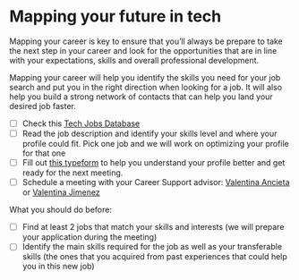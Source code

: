 # Mapping your future in tech

Mapping your career is key to ensure that you’ll always be prepare to take the next step in your career and look for the opportunities that are in line with your expectations, skills and overall professional development. 

Mapping your career will help you identify the skills you need for your job search and put you in the right direction when looking for a job. It will also help you build a strong network of contacts that can help you land your desired job faster.

- [ ] Check this  [Tech Jobs Database ](https://www.notion.so/4geeksacademy/91879de168be4c58b6356c448af28315?v=0b1da992e6e74ef3b5c236acfc552246) 
- [ ] Read the job description and identify your skills level and where your profile could fit. Pick one job and we will work on optimizing your profile for that one
- [ ] Fill out [this typeform](https://marketing892162.typeform.com/to/JJcKYbcw) to help you understand your profile better and get ready for the next meeting.
- [ ] Schedule a meeting with your Career Support advisor: [Valentina Ancieta](https://calendly.com/valentinaancieta/30min) or [Valentina Jimenez](https://calendly.com/valentina4geeks)

What you should do before:  

- [ ] Find at least 2 jobs that match your skills and interests (we will prepare your application during the meeting)	
- [ ] Identify the main skills required for the job as well as your transferable skills (the ones that you acquired from past experiences that could help you in this new job) 
